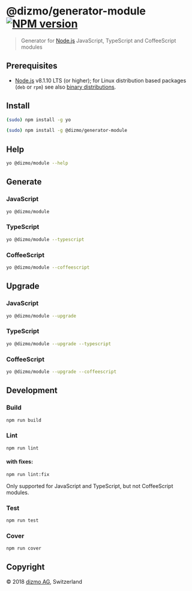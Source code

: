 # @dizmo/generator-module [![NPM version][npm-image]][npm-url]
> Generator for [Node.js] JavaScript, TypeScript and CoffeeScript modules

## Prerequisites

* [Node.js] v8.1.10 LTS (or higher); for Linux distribution based packages (`deb` or `rpm`) see also [binary distributions](https://github.com/nodesource/distributions).

## Install
```bash
(sudo) npm install -g yo
```
```bash
(sudo) npm install -g @dizmo/generator-module
```

## Help
```bash
yo @dizmo/module --help
```

## Generate
### JavaScript
```bash
yo @dizmo/module
```
### TypeScript
```bash
yo @dizmo/module --typescript
```
### CoffeeScript
```bash
yo @dizmo/module --coffeescript
```

## Upgrade
### JavaScript
```bash
yo @dizmo/module --upgrade
```
### TypeScript
```bash
yo @dizmo/module --upgrade --typescript
```
### CoffeeScript
```bash
yo @dizmo/module --upgrade --coffeescript
```

## Development
### Build
```sh
npm run build
```
### Lint
```sh
npm run lint
```
#### with fixes:
```sh
npm run lint:fix
```
Only supported for JavaScript and TypeScript, but not CoffeeScript modules.
### Test
```sh
npm run test
```
### Cover
```sh
npm run cover
```

## Copyright

 © 2018 [dizmo AG](http://dizmo.com/), Switzerland

[Node.js]: https://nodejs.org

[npm]: http://www.npmjs.com
[npm-image]: https://badge.fury.io/js/%40dizmo%2Fgenerator-module.svg
[npm-url]: https://npmjs.org/package/@dizmo/generator-module
